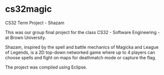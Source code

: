 cs32magic
=========

CS32 Term Project - Shazam

This was our group final project for the class CS32 - Software Engineering - at Brown University.

Shazam, inspired by the spell and battle mechanics of Magicka and League of Legends, is a 2D top-down networked game where up to 4 players can choose spells and fight on maps for deathmatch mode or capture the flag.

The project was compiled using Eclipse.
